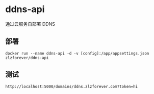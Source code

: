 # ddns-api
通过云服务自部署 DDNS

## 部署 

``` 
docker run --name ddns-api -d -v [config]:/app/appsettings.json zlzforever/ddns-api
```

## 测试

```
http://localhost:5000/domains/ddns.zlzforever.com?token=hi
```